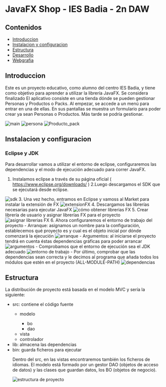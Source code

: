 # JavaFX Shop - IES Badia - 2n DAW

## Contenidos
- [Introduccion](#Introduccion)
- [Instalacion y configuracion](#Instalacion-y-configuracion)
- [Estructura](#Estructura)
- [Desarrollo](#Desarrollo)
- [Webgrafia](#Webgrafia)

## Introduccion
Este es un proyecto educativo, como alumno del centro IES Badia, y tiene como objetivo para aprender a utilizar la librería JavaFX. Se considera finalizado
El aplicativo consiste en una tienda dónde se pueden gestionar Personas y Productos o Packs. Al empezar, se accede a un menú para entrar en una de ellas. En sus pantallas se muestra un formulario para poder crear ya sean Personas o Productos. Más tarde se podría gestionar.

<img src="./img/intro/1-main.png" alt="main">
<img src="./img/intro/2-persona.png" alt="persona">
<img src="./img/intro/3-producto-pack.png" alt="Producto_pack">

## Instalacion y configuracion
### Eclipse y JDK
Para desarrollar vamos a utilizar el entorno de eclipse, configuraremos las dependencias y el modo de ejecución adecuado para correr JavaFX. 
1. Instalamos eclipse a través de su página oficial ( https://www.eclipse.org/downloads/ )
2.Luego descargamos el SDK que se ejecutará desde eclipse.
<img src="./img/install/1.sdk.png" alt="sdk">
3. Una vez hecho, entramos en Eclipse y vamoss al Market para instalar la extensión de FX
<img src="./img/install/2.extensionFX.png" alt="extensionFX">
4. Descargamos las librerías necesarias para ejecutar JavaFX
<img src="./img/install/3.obtenerLibreriasFX.png" alt="cómo obtener librerias FX">
5. Crear librería de usuario y asignar librerías FX para el proyecto
<img src="./img/install/4.asignarLibreriasFX.png" alt="asignar librerias FX">
6. Ahora configuraremos el entorno de trabajo del proyecto
-	Arranque: asignamos un nombre para la configuración, establecemos qué proyecto es y cual es el objeto inicial por dónde comenzará la ejecución 
<img src="./img/install/5.arranque.png" alt="arranque">
-	Argumentos: al iniciarse el proyecto tendrá en cuenta éstas dependencias gráficas para poder arrancar
<img src="./img/install/6.argumentos.png" alt="argumentos">
-	Comprobamos que el entorno de ejecución sea el JDK adecuado
<img src="./img/install/7.enviroment.png" alt="entorno de trabajo">
-	Por último, comprobar que las dependencias sean correcta y le decimos al programa que añada todos los módulos que estén en el proyecto (ALL-MODULE-PATH)
<img src="./img/install/8.dependencias.png" alt="dependencias">
 
## Estructura
La distribución de proyecto está basada en el modelo MVC y sería la siguiente:
<ul>
<li>src: contiene el código fuente</li>
<ul>
<li>modelo</li>
<ul>
<li>bo</li>
<li>dao</li>
</ul>
<li>vista</li>
<li>controlador</li>
</ul>
<li>lib: almacena las dependencias</li>
<li>bin: guarda ficheros para ejecutar</li>

Dentro del src, en las vistas encontraremos también los ficheros de idiomas.
El modelo está formado por un gestor DAO (objetos de acceso de datos) y las clases que guardan datos, los BO (objetos de negocio).

<img src="./img/estructura/estructura.png" alt="estructura de proyecto">